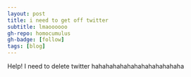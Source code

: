 ```yaml
---
layout: post
title: i need to get off twitter
subtitle: lmaoooooo
gh-repo: homocumulus
gh-badge: [follow]
tags: [blog]
---
```

Help! I need to delete twitter hahahahahahahahahahahahaha
